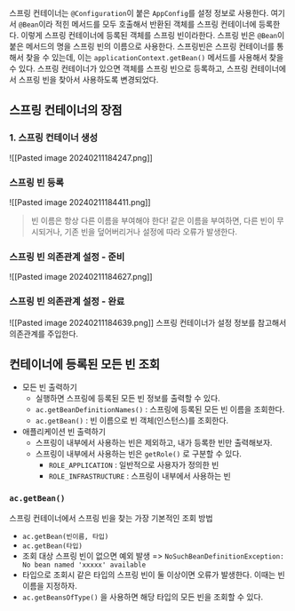 스프링 컨테이너는 `@Configuration`이 붙은 `AppConfig`를 설정 정보로 사용한다. 여기서 `@Bean`이라 적힌 메서드를 모두 호출해서 반환된 객체를 스프링 컨테이너에 등록한다. 이렇게 스프링 컨테이너에 등록된 객체를 스프링 빈이라한다.
스프링 빈은 `@Bean`이 붙은 메서드의 명을 스프링 빈의 이름으로 사용한다.
스프링빈은 스프링 컨테이너를 통해서 찾을 수 있는데, 이는 `applicationContext.getBean()` 메서드를 사용해서 찾을 수 있다.
스프링 컨테이너가 있으면 객체를 스프링 빈으로 등록하고, 스프링 컨테이너에서 스프링 빈을 찾아서 사용하도록 변경되었다.

## 스프링 컨테이너의 장점
### 1. 스프링 컨테이너 생성
![[Pasted image 20240211184247.png]]
### 스프링 빈 등록
![[Pasted image 20240211184411.png]]
>빈 이름은 항상 다른 이름을 부여해야 한다!
>같은 이름을 부여하면, 다른 빈이 무시되거나, 기존 빈을 덮어버리거나 설정에 따라 오류가 발생한다.

### 스프링 빈 의존관계 설정 - 준비
![[Pasted image 20240211184627.png]]
### 스프링 빈 의존관계 설정 - 완료
![[Pasted image 20240211184639.png]]
스프링 컨테이너가 설정 정보를 참고해서 의존관계를 주입한다.

## 컨테이너에 등록된 모든 빈 조회
- 모든 빈 출력하기 
	- 실행하면 스프링에 등록된 모든 빈 정보를 출력할 수 있다. 
	- `ac.getBeanDefinitionNames()` : 스프링에 등록된 모든 빈 이름을 조회한다. 
	- `ac.getBean()` : 빈 이름으로 빈 객체(인스턴스)를 조회한다. 
- 애플리케이션 빈 출력하기 
	- 스프링이 내부에서 사용하는 빈은 제외하고, 내가 등록한 빈만 출력해보자. 
	- 스프링이 내부에서 사용하는 빈은 `getRole()` 로 구분할 수 있다. 
		- `ROLE_APPLICATION` : 일반적으로 사용자가 정의한 빈 
		- `ROLE_INFRASTRUCTURE` : 스프링이 내부에서 사용하는 빈

### `ac.getBean()`
스프링 컨테이너에서 스프링 빈을 찾는 가장 기본적인 조회 방법
- `ac.getBean(빈이름, 타입)`
- `ac.getBean(타입)`
- 조회 대상 스프링 빈이 없으면 예외 발생 => `NoSuchBeanDefinitionException: No bean named 'xxxxx' available`
- 타입으로 조회시 같은 타입의 스프링 빈이 둘 이상이면 오류가 발생한다. 이때는 빈 이름을 지정하자.
- `ac.getBeansOfType()` 을 사용하면 해당 타입의 모든 빈을 조회할 수 있다.

